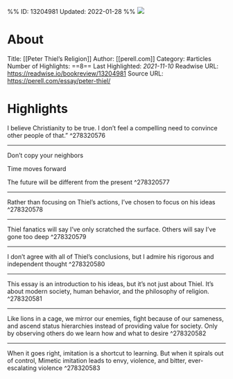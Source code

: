 %%
ID: 13204981
Updated: 2022-01-28
%%
![](https://readwise-assets.s3.amazonaws.com/static/images/article0.00998d930354.png)

# About
Title: [[Peter Thiel’s Religion]]
Author: [[perell.com]]
Category: #articles
Number of Highlights: ==8==
Last Highlighted: *2021-11-10*
Readwise URL: https://readwise.io/bookreview/13204981
Source URL: https://perell.com/essay/peter-thiel/


# Highlights 
I believe Christianity to be true. I don’t feel a compelling need to convince other people of that.”  ^278320576

---

Don’t copy your neighbors

Time moves forward

The future will be different from the present  ^278320577

---

Rather than focusing on Thiel’s actions, I’ve chosen to focus on his ideas  ^278320578

---

Thiel fanatics will say I’ve only scratched the surface. Others will say I’ve gone too deep  ^278320579

---

I don’t agree with all of Thiel’s conclusions, but I admire his rigorous and independent thought  ^278320580

---

This essay is an introduction to his ideas, but it’s not just about Thiel. It’s about modern society, human behavior, and the philosophy of religion.  ^278320581

---

Like lions in a cage, we mirror our enemies, fight because of our sameness, and ascend status hierarchies instead of providing value for society. Only by observing others do we learn how and what to desire  ^278320582

---

When it goes right, imitation is a shortcut to learning. But when it spirals out of control, Mimetic imitation leads to envy, violence, and bitter, ever-escalating violence  ^278320583

